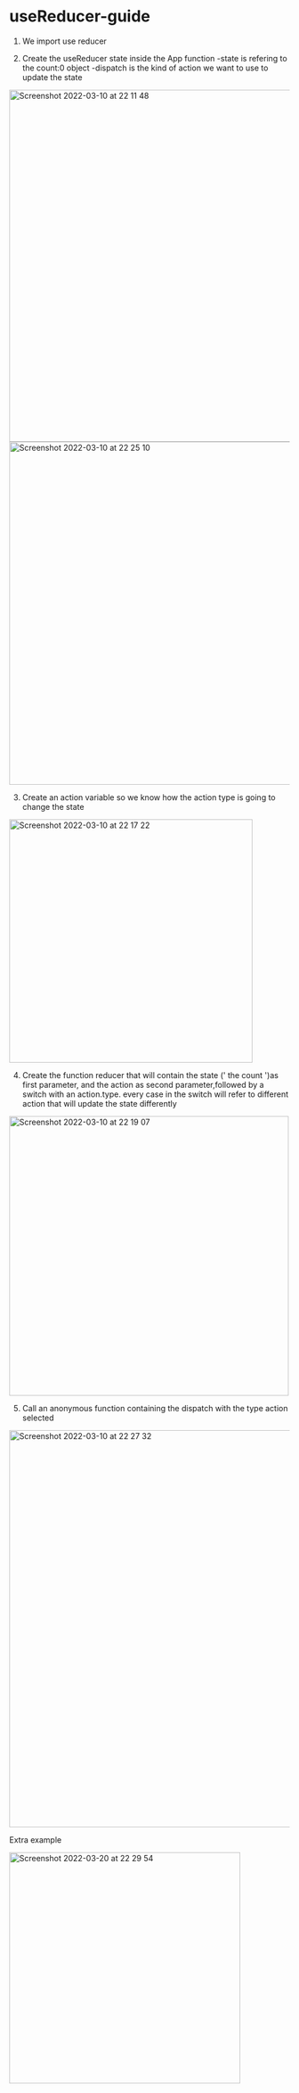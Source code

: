 # useReducer-guide

 1. We import use reducer


 2. Create the useReducer state inside the App function
  -state is refering to the count:0 object
  -dispatch is the kind of action we want to use to update the state
  
<img width="632" alt="Screenshot 2022-03-10 at 22 11 48" src="https://user-images.githubusercontent.com/74420607/157763547-362b9f34-b0e2-4825-b8ca-3f48b64e7059.png">
    
<img width="616" alt="Screenshot 2022-03-10 at 22 25 10" src="https://user-images.githubusercontent.com/74420607/157765148-4dcacafa-989c-414d-bcf9-513489500c8e.png">


    
 3. Create an action variable  so we know how the action type is going to change the state
  
<img width="437" alt="Screenshot 2022-03-10 at 22 17 22" src="https://user-images.githubusercontent.com/74420607/157764254-ef684336-7da7-4bb0-b8ce-65bbaef0404a.png">


4. Create the function reducer that will contain the state (' the count ')as first parameter, and the action as second parameter,followed by a switch with an action.type.
  every case in the switch will refer to different action that will update the state differently

<img width="502" alt="Screenshot 2022-03-10 at 22 19 07" src="https://user-images.githubusercontent.com/74420607/157764387-f6b6111a-3705-4919-850b-f3bac470b88d.png">

5. Call an anonymous function containing the dispatch with the type action selected

<img width="713" alt="Screenshot 2022-03-10 at 22 27 32" src="https://user-images.githubusercontent.com/74420607/157765670-16c94686-6d7c-4bb7-8f04-05afda2b93a0.png">

Extra example

<img width="415" alt="Screenshot 2022-03-20 at 22 29 54" src="https://user-images.githubusercontent.com/74420607/159188778-67a51ff7-938d-45d8-ae08-c2f7e91aca4b.png">




